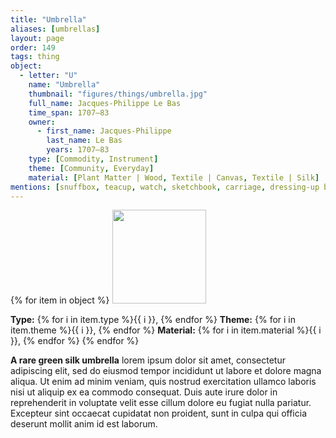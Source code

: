 ```yaml
---
title: "Umbrella"
aliases: [umbrellas]
layout: page
order: 149
tags: thing
object:
  - letter: "U"
    name: "Umbrella"
    thumbnail: "figures/things/umbrella.jpg"
    full_name: Jacques-Philippe Le Bas
    time_span: 1707–83
    owner:
      - first_name: Jacques-Philippe
        last_name: Le Bas
        years: 1707–83
    type: [Commodity, Instrument]
    theme: [Community, Everyday]
    material: [Plant Matter | Wood, Textile | Canvas, Textile | Silk]
mentions: [snuffbox, teacup, watch, sketchbook, carriage, dressing-up box]
---
```


{% for item in object %}
<img src="/_assets/images/{{ item.thumbnail }}" width="150"/>

**Type:** {% for i in item.type %}{{ i }}, {% endfor %}
**Theme:** {% for i in item.theme %}{{ i }}, {% endfor %}
**Material:** {% for i in item.material %}{{ i }}, {% endfor %}
{% endfor %}

**A rare green silk umbrella** lorem ipsum dolor sit amet, consectetur adipiscing elit, sed do eiusmod tempor incididunt ut labore et dolore magna aliqua. Ut enim ad minim veniam, quis nostrud exercitation ullamco laboris nisi ut aliquip ex ea commodo consequat. Duis aute irure dolor in reprehenderit in voluptate velit esse cillum dolore eu fugiat nulla pariatur. Excepteur sint occaecat cupidatat non proident, sunt in culpa qui officia deserunt mollit anim id est laborum.